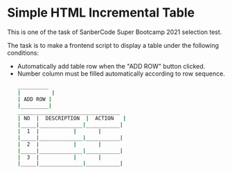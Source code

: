 # Simple HTML Incremental Table
This is one of the task of SanberCode Super Bootcamp 2021 selection test.

The task is to make a frontend script to display a table under the following conditions:
* Automatically add table row when the "ADD ROW" button clicked.
* Number column must be filled automatically according to row sequence.
   ```bash
   __________
   |    	  |
   | ADD ROW |
   |_________|
   _________________________________
   | NO  |	DESCRIPTION  |	ACTION   |	
   |_____|______________|___________|
   |  1  |		     |		 |
   |_____|______________|___________|
   |  2  |		     |		 |
   |_____|______________|___________|
   |  3  |		     |		 |
   |_____|______________|___________|
   ```
